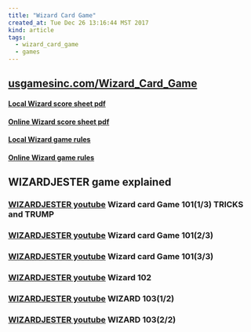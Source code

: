 ```yaml
---
title: "Wizard Card Game"
created_at: Tue Dec 26 13:16:44 MST 2017
kind: article
tags:
  - wizard_card_game
  - games
---
```


<h2>
  <a href="https://www.usgamesinc.com/Wizard_Card_Game.html" target="_blank">usgamesinc.com/Wizard_Card_Game</a>
</h2>

<h4>
  <a href="/assets/pdf/wizard_score_sheet.pdf" target="_blank">Local Wizard score sheet pdf</a>
</h4>

<h4>
  <a href="http://www.usgamesinc.com/images/wizard_score_sheet.pdf" target="_blank">Online Wizard score sheet pdf</a>
</h4>
 
<h4>
  <a href="/assets/pdf/wizard-game-rules.pdf" target="_blank">Local Wizard game rules</a>
</h4>

<h4>
  <a href="https://www.usgamesinc.com/get_product_file.php?productid=850" target="_blank">Online Wizard game rules</a>
</h4>

<h2>WIZARDJESTER game explained</h2>

<h3>
  <a href="https://www.youtube.com/watch?v=ThwR-8Tc83w" target="_blank">WIZARDJESTER youtube</a>
  Wizard card Game 101(1/3) TRICKS and TRUMP
</h3>

<h3>
  <a href="https://www.youtube.com/watch?v=VpaV4VVMGE4" target="_blank">WIZARDJESTER youtube</a>
  Wizard card Game 101(2/3)
</h3>

<h3>
  <a href="https://www.youtube.com/watch?v=_H2uEUtUqtU" target="_blank">WIZARDJESTER youtube</a>
  Wizard card Game 101(3/3)
</h3>

<h3>
  <a href="https://www.youtube.com/watch?v=zfUa-1ZXEw8" target="_blank">WIZARDJESTER youtube</a>
  Wizard 102
</h3>

<h3>
  <a href="https://www.youtube.com/watch?v=EJgiQuI6OVk" target="_blank">WIZARDJESTER youtube</a>
  WIZARD 103(1/2)
</h3>

<h3>
  <a href="https://www.youtube.com/watch?v=ken46UPW5rw" target="_blank">WIZARDJESTER youtube</a>
  WIZARD 103(2/2)
</h3>

<!--
html boilerplate
<a href="" target="_blank"></a>
<a name=""></a>
<img src="" width="400px">
<ul>
  <li></li>
</ul>
<pre>
</pre>
<p style="margin-bottom: 2em;"></p>
<hr style="border: 0; height: 3px; background: #333; background-image: linear-gradient(to right, #ccc, #333, #ccc);">
<pre><code>
</code></pre>
<math xmlns='http://www.w3.org/1998/Math/MathML' display='block'>
</math>
-->
